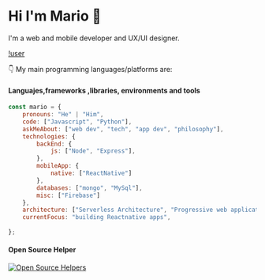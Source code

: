 # Hi I'm Mario 👋

 I'm a web and mobile developer and UX/UI designer. 

[!user](<img width="498" alt="meet_link" src="https://user-images.githubusercontent.com/marioposada/marioposada/blob/main/assets/coding.gif">)

👇 My main programming languages/platforms are:


#### Languajes,frameworks ,libraries, environments and tools

```javascript
const mario = {
    pronouns: "He" | "Him",
    code: ["Javascript", "Python"],
    askMeAbout: ["web dev", "tech", "app dev", "philosophy"],
    technologies: {
        backEnd: {
            js: ["Node", "Express"],
        },
        mobileApp: {
            native: ["ReactNative"]
        },
        databases: ["mongo", "MySql"],
        misc: ["Firebase"]
    },
    architecture: ["Serverless Architecture", "Progressive web applications", "Single page applications"],
    currentFocus: "building Reactnative apps",
    
};
```

#### Open Source Helper

[![Open Source Helpers](https://www.codetriage.com/facebook/react-native/badges/users.svg)](https://www.codetriage.com/facebook/react-native)






